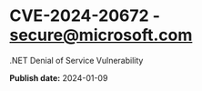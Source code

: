 # CVE-2024-20672 - secure@microsoft.com

.NET Denial of Service Vulnerability

**Publish date:** 2024-01-09
